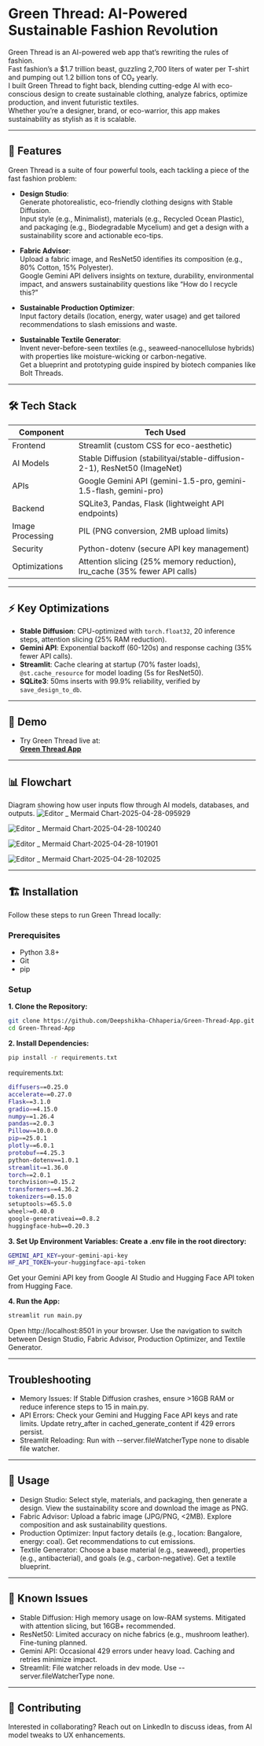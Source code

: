 
# Green Thread: AI-Powered Sustainable Fashion Revolution

Green Thread is an AI-powered web app that’s rewriting the rules of fashion.  
Fast fashion’s a $1.7 trillion beast, guzzling 2,700 liters of water per T-shirt and pumping out 1.2 billion tons of CO₂ yearly.  
I built Green Thread to fight back, blending cutting-edge AI with eco-conscious design to create sustainable clothing, analyze fabrics, optimize production, and invent futuristic textiles.  
Whether you’re a designer, brand, or eco-warrior, this app makes sustainability as stylish as it is scalable.

---

## 🚀 Features

Green Thread is a suite of four powerful tools, each tackling a piece of the fast fashion problem:

- **Design Studio**:  
  Generate photorealistic, eco-friendly clothing designs with Stable Diffusion.  
  Input style (e.g., Minimalist), materials (e.g., Recycled Ocean Plastic), and packaging (e.g., Biodegradable Mycelium) and get a design with a sustainability score and actionable eco-tips.

- **Fabric Advisor**:  
  Upload a fabric image, and ResNet50 identifies its composition (e.g., 80% Cotton, 15% Polyester).  
  Google Gemini API delivers insights on texture, durability, environmental impact, and answers sustainability questions like “How do I recycle this?”

- **Sustainable Production Optimizer**:  
  Input factory details (location, energy, water usage) and get tailored recommendations to slash emissions and waste.

- **Sustainable Textile Generator**:  
  Invent never-before-seen textiles (e.g., seaweed-nanocellulose hybrids) with properties like moisture-wicking or carbon-negative.  
  Get a blueprint and prototyping guide inspired by biotech companies like Bolt Threads.

---

## 🛠 Tech Stack

| Component          | Tech Used |
| ------------------ | --------- |
| Frontend           | Streamlit (custom CSS for eco-aesthetic) |
| AI Models          | Stable Diffusion (stabilityai/stable-diffusion-2-1), ResNet50 (ImageNet) |
| APIs               | Google Gemini API (gemini-1.5-pro, gemini-1.5-flash, gemini-pro) |
| Backend            | SQLite3, Pandas, Flask (lightweight API endpoints) |
| Image Processing   | PIL (PNG conversion, 2MB upload limits) |
| Security           | Python-dotenv (secure API key management) |
| Optimizations      | Attention slicing (25% memory reduction), lru_cache (35% fewer API calls) |

---

## ⚡ Key Optimizations

- **Stable Diffusion**: CPU-optimized with `torch.float32`, 20 inference steps, attention slicing (25% RAM reduction).
- **Gemini API**: Exponential backoff (60-120s) and response caching (35% fewer API calls).
- **Streamlit**: Cache clearing at startup (70% faster loads), `@st.cache_resource` for model loading (5s for ResNet50).
- **SQLite3**: 50ms inserts with 99.9% reliability, verified by `save_design_to_db`.

---

## 🎥 Demo

- Try Green Thread live at:  
  **[Green Thread App](https://green-thread-app.streamlit.app/)**

---

## 📊 Flowchart

Diagram showing how user inputs flow through AI models, databases, and outputs. 
![Editor _ Mermaid Chart-2025-04-28-095929](https://github.com/user-attachments/assets/af6adc7b-bce0-4120-8b04-ef89083fabca)

![Editor _ Mermaid Chart-2025-04-28-100240](https://github.com/user-attachments/assets/1fb36d42-71ac-4d32-8a55-f0d41ceaac49)

![Editor _ Mermaid Chart-2025-04-28-101901](https://github.com/user-attachments/assets/2fb32561-3230-496e-83e6-1bcff61dad7f)

![Editor _ Mermaid Chart-2025-04-28-102025](https://github.com/user-attachments/assets/340b6ab9-78cc-4867-a727-cb19fe3adcb7)

---

## 🏗 Installation

Follow these steps to run Green Thread locally:

### Prerequisites

- Python 3.8+
- Git
- pip

### Setup

**1. Clone the Repository:**

```bash
git clone https://github.com/Deepshikha-Chhaperia/Green-Thread-App.git
cd Green-Thread-App
```

**2. Install Dependencies:**
```bash
pip install -r requirements.txt
```

requirements.txt:
```bash
diffusers==0.25.0
accelerate==0.27.0
Flask==3.1.0
gradio==4.15.0
numpy==1.26.4
pandas==2.0.3
Pillow==10.0.0
pip==25.0.1
plotly==6.0.1
protobuf==4.25.3
python-dotenv==1.0.1
streamlit==1.36.0
torch==2.0.1
torchvision>=0.15.2
transformers==4.36.2
tokenizers==0.15.0
setuptools>=65.5.0
wheel>=0.40.0
google-generativeai==0.8.2
huggingface-hub==0.20.3
```

**3. Set Up Environment Variables: Create a .env file in the root directory:**
```bash
GEMINI_API_KEY=your-gemini-api-key
HF_API_TOKEN=your-huggingface-api-token
```
Get your Gemini API key from Google AI Studio and Hugging Face API token from Hugging Face.

**4. Run the App:**
```bash
streamlit run main.py
```
Open http://localhost:8501 in your browser. Use the navigation to switch between Design Studio, Fabric Advisor, Production Optimizer, and Textile Generator.

---
## Troubleshooting
- Memory Issues: If Stable Diffusion crashes, ensure >16GB RAM or reduce inference steps to 15 in main.py.
- API Errors: Check your Gemini and Hugging Face API keys and rate limits. Update retry_after in cached_generate_content if 429 errors persist.
- Streamlit Reloading: Run with --server.fileWatcherType none to disable file watcher.

---
## 🔧 Usage
- Design Studio: Select style, materials, and packaging, then generate a design. View the sustainability score and download the image as PNG.
- Fabric Advisor: Upload a fabric image (JPG/PNG, <2MB). Explore composition and ask sustainability questions.
- Production Optimizer: Input factory details (e.g., location: Bangalore, energy: coal). Get recommendations to cut emissions.
- Textile Generator: Choose a base material (e.g., seaweed), properties (e.g., antibacterial), and goals (e.g., carbon-negative). Get a textile blueprint.

---
## 🐛 Known Issues
- Stable Diffusion: High memory usage on low-RAM systems. Mitigated with attention slicing, but 16GB+ recommended.
- ResNet50: Limited accuracy on niche fabrics (e.g., mushroom leather). Fine-tuning planned.
- Gemini API: Occasional 429 errors under heavy load. Caching and retries minimize impact.
- Streamlit: File watcher reloads in dev mode. Use --server.fileWatcherType none.

---
## 📝 Contributing
Interested in collaborating? Reach out on LinkedIn to discuss ideas, from AI model tweaks to UX enhancements. 
